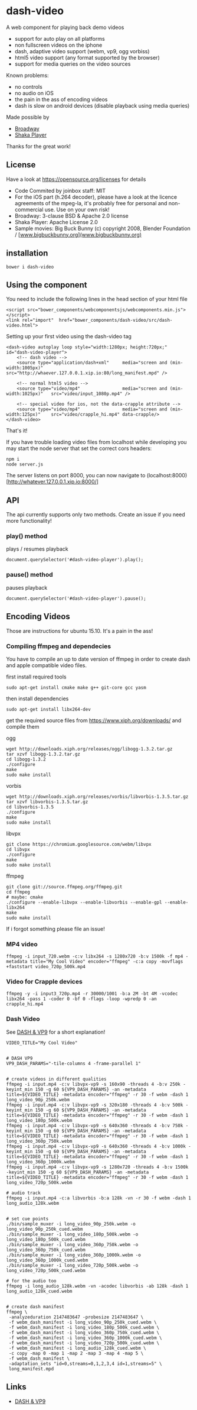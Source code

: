 # dash-video

A web component for playing back demo videos

- support for auto play on all platforms
- non fullscreen videos on the iphone
- dash, adaptive video support (webm, vp9, ogg vorbiss)
- html5 video support (any format supported by the browser)
- support for media queries on the video sources

Known problems:

- no controls
- no audio on iOS
- the pain in the ass of encoding videos
- dash is slow on android devices (disable playback using media queries)


Made possible by 

- [Broadway](https://github.com/mbebenita/Broadway)
- [Shaka Player](https://github.com/google/shaka-player)

Thanks for the great work!



## License

Have a look at https://opensource.org/licenses for details

- Code Commited by joinbox staff: MIT
- For the iOS part (h.264 decoder), please have a look at the licence agreements of the mpeg-la,
  it's probably free for personal and non-commercial use. Use on your own risk!
- Broadway: 3-clause BSD & Apache 2.0 license
- Shaka Player: Apache License 2.0
- Sample movies: Big Buck Bunny (c) copyright 2008, Blender Foundation / [www.bigbuckbunny.org](www.bigbuckbunny.org)


## installation

    bower i dash-video




## Using the component

You need to include the following lines in the head section of your html file

    <script src="bower_components/webcomponentsjs/webcomponents.min.js"></script>
    <link rel="import"  href="bower_components/dash-video/src/dash-video.html">


Setting up your first video using the dash-video tag

    <dash-video autoplay loop style="width:1280px; height:720px;" id="dash-video-player">
        <!-- dash video -->
        <source type="application/dash+xml"     media="screen and (min-width:1005px)"   src="http://whaever.127.0.0.1.xip.io:80/long_manifest.mpd" />

        <!-- normal html5 video -->
        <source type="video/mp4"                media="screen and (min-width:1025px)"   src="video/input_1080p.mp4" />

        <!-- special video for ios, not the data-crapple attribute -->
        <source type="video/mp4"                media="screen and (min-width:125px)"    src="video/crapple_hi.mp4" data-crapple/>
    </dash-video>

That's it!

If you have trouble loading video files from localhost while developing you may start the node server that set the correct cors headers:

    npm i
    node server.js

The server listens on port 8000, you can now navigate to (localhost:8000)[http://whatever.127.0.0.1.xip.io:8000/]



## API

The api currently supports only two methods. Create an issue if you need more functionality!


### play() method

plays / resumes playback

    document.querySelector('#dash-video-player').play();


### pause() method

pauses playback

    document.querySelector('#dash-video-player').pause();






## Encoding Videos

Those are instructions for ubuntu 15.10. It's a pain in the ass!


### Compiling ffmpeg and dependecies

You have to compile an up to date version of ffmpeg in order to create dash and apple compatible video files.


first install required tools

    sudo apt-get install cmake make g++ git-core gcc yasm


then install dependencies

    sudo apt-get install libx264-dev


get the required source files from https://www.xiph.org/downloads/ and compile them

ogg

    wget http://downloads.xiph.org/releases/ogg/libogg-1.3.2.tar.gz
    tar xzvf libogg-1.3.2.tar.gz
    cd libogg-1.3.2
    ./configure
    make
    sudo make install

vorbis

    wget http://downloads.xiph.org/releases/vorbis/libvorbis-1.3.5.tar.gz
    tar xzvf libvorbis-1.3.5.tar.gz
    cd libvorbis-1.3.5
    ./configure
    make
    sudo make install

libvpx

    git clone https://chromium.googlesource.com/webm/libvpx
    cd libvpx
    ./configure
    make
    sudo make install

ffmpeg

    git clone git://source.ffmpeg.org/ffmpeg.git
    cd ffmpeg
    # maybe: cmake
    ./configure --enable-libvpx --enable-libvorbis --enable-gpl --enable-libx264
    make
    sudo make install


If i forgot something please file an issue!



### MP4 video 

    ffmpeg -i input_720.webm -c:v libx264 -s 1280x720 -b:v 1500k -f mp4 -metadata title="My Cool Video" encoder="ffmpeg" -c:a copy -movflags +faststart video_720p_500k.mp4


### Video for Crapple devices


    ffmpeg -y -i input3_720p.mp4 -r 30000/1001 -b:a 2M -bt 4M -vcodec libx264 -pass 1 -coder 0 -bf 0 -flags -loop -wpredp 0 -an crapple_hi.mp4


### Dash Video

See [DASH & VP9](http://wiki.webmproject.org/adaptive-streaming/instructions-to-playback-adaptive-webm-using-dash) for a short explanation!


    VIDEO_TITLE="My Cool Video"


    # DASH VP9
    VP9_DASH_PARAMS="-tile-columns 4 -frame-parallel 1"


    # create videos in different qualities
    ffmpeg -i input.mp4 -c:v libvpx-vp9 -s 160x90 -threads 4 -b:v 250k -keyint_min 150 -g 60 ${VP9_DASH_PARAMS} -an -metadata title=${VIDEO_TITLE} -metadata encoder="ffmpeg" -r 30 -f webm -dash 1 long_video_90p_250k.webm
    ffmpeg -i input.mp4 -c:v libvpx-vp9 -s 320x180 -threads 4 -b:v 500k -keyint_min 150 -g 60 ${VP9_DASH_PARAMS} -an -metadata title=${VIDEO_TITLE} -metadata encoder="ffmpeg" -r 30 -f webm -dash 1 long_video_180p_500k.webm
    ffmpeg -i input.mp4 -c:v libvpx-vp9 -s 640x360 -threads 4 -b:v 750k -keyint_min 150 -g 60 ${VP9_DASH_PARAMS} -an -metadata title=${VIDEO_TITLE} -metadata encoder="ffmpeg" -r 30 -f webm -dash 1 long_video_360p_750k.webm
    ffmpeg -i input.mp4 -c:v libvpx-vp9 -s 640x360 -threads 4 -b:v 1000k -keyint_min 150 -g 60 ${VP9_DASH_PARAMS} -an -metadata title=${VIDEO_TITLE} -metadata encoder="ffmpeg" -r 30 -f webm -dash 1 long_video_360p_1000k.webm
    ffmpeg -i input.mp4 -c:v libvpx-vp9 -s 1280x720 -threads 4 -b:v 1500k -keyint_min 150 -g 60 ${VP9_DASH_PARAMS} -an -metadata title=${VIDEO_TITLE} -metadata encoder="ffmpeg" -r 30 -f webm -dash 1 long_video_720p_500k.webm

    # audio track
    ffmpeg -i input.mp4 -c:a libvorbis -b:a 128k -vn -r 30 -f webm -dash 1 long_audio_128k.webm


    # set cue points
    ./bin/sample_muxer -i long_video_90p_250k.webm -o long_video_90p_250k_cued.webm
    ./bin/sample_muxer -i long_video_180p_500k.webm -o long_video_180p_500k_cued.webm
    ./bin/sample_muxer -i long_video_360p_750k.webm -o long_video_360p_750k_cued.webm
    ./bin/sample_muxer -i long_video_360p_1000k.webm -o long_video_360p_1000k_cued.webm
    ./bin/sample_muxer -i long_video_720p_500k.webm -o long_video_720p_500k_cued.webm

    # for the audio too
    ffmpeg -i long_audio_128k.webm -vn -acodec libvorbis -ab 128k -dash 1 long_audio_128k_cued.webm


    # create dash manifest
    ffmpeg \
     -analyzeduration 2147483647 -probesize 2147483647 \
     -f webm_dash_manifest -i long_video_90p_250k_cued.webm \
     -f webm_dash_manifest -i long_video_180p_500k_cued.webm \
     -f webm_dash_manifest -i long_video_360p_750k_cued.webm \
     -f webm_dash_manifest -i long_video_360p_1000k_cued.webm \
     -f webm_dash_manifest -i long_video_720p_500k_cued.webm \
     -f webm_dash_manifest -i long_audio_128k_cued.webm \
     -c copy -map 0 -map 1 -map 2 -map 3 -map 4 -map 5 \
     -f webm_dash_manifest \
     -adaptation_sets "id=0,streams=0,1,2,3,4 id=1,streams=5" \
     long_manifest.mpd


## Links

- [DASH & VP9](http://wiki.webmproject.org/adaptive-streaming/instructions-to-playback-adaptive-webm-using-dash)